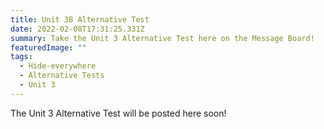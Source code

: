 ```yaml
---
title: Unit 3B Alternative Test
date: 2022-02-08T17:31:25.331Z
summary: Take the Unit 3 Alternative Test here on the Message Board!
featuredImage: ""
tags:
  - Hide-everywhere
  - Alternative Tests
  - Unit 3
---
```

The Unit 3 Alternative Test will be posted here soon!